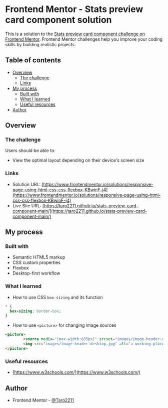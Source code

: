 # Frontend Mentor - Stats preview card component solution

This is a solution to the [Stats preview card component challenge on Frontend Mentor](https://www.frontendmentor.io/challenges/stats-preview-card-component-8JqbgoU62). Frontend Mentor challenges help you improve your coding skills by building realistic projects. 

## Table of contents

- [Overview](#overview)
  - [The challenge](#the-challenge)
  - [Links](#links)
- [My process](#my-process)
  - [Built with](#built-with)
  - [What I learned](#what-i-learned)
  - [Useful resources](#useful-resources)
- [Author](#author)

## Overview

### The challenge

Users should be able to:

- View the optimal layout depending on their device's screen size

### Links

- Solution URL: [https://www.frontendmentor.io/solutions/responsive-page-using-html-css-css-flexbox-KBwinF-j4](https://www.frontendmentor.io/solutions/responsive-page-using-html-css-css-flexbox-KBwinF-j4)
- Live Site URL: [https://taro2211.github.io/stats-preview-card-component-main/](https://taro2211.github.io/stats-preview-card-component-main/)

## My process

### Built with

- Semantic HTML5 markup
- CSS custom properties
- Flexbox
- Desktop-first workflow

### What I learned

- How to use CSS ```box-sizing``` and its function

```css
* {
  box-sizing: border-box;
}
```

- How to use ```<picture>``` for changing image sources
```html
<picture>
        <source media="(max-width:835px)" srcset="images/image-header-mobile.jpg">
        <img src="images/image-header-desktop.jpg" alt="a working place">
</picture>
```

### Useful resources

- [https://www.w3schools.com/](https://www.w3schools.com/)


## Author

- Frontend Mentor - [@Taro2211](https://www.frontendmentor.io/profile/Taro2211)

